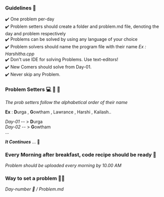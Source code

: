 ### Guidelines 🎌  <br>
:heavy_check_mark: One problem per-day <br>
:heavy_check_mark: Problem setters should create a folder and problem.md file, denoting the day and problem respectively <br>
:heavy_check_mark: Problems can be solved by using any language of your choice <br>
:heavy_check_mark: Problem solvers should name the program file with their name  *Ex : Harshitha.cpp* <br>
:heavy_check_mark: Don't use IDE for solving Problems. Use text-editors! <br>
:heavy_check_mark: New Comers should solve from Day-01.<br>
:heavy_check_mark: Never skip any Problem.

### Problem Setters  💻  👩 👨 

 *The prob setters follow the alphabetical order of their name* <br> 

**Ex** : **D**urga , **G**owtham , Lawrance , Harshi , Kailash.. <br> 

*Day-01* -- > **D**urga <br> 
*Day-02* -- > **G**owtham <br> ...

***It Continues***  ...
🙂

### Every Morning after breakfast, code recipe should be ready 🍔 <br> 

*Problem should be uploaded every morning by 10.00 AM*

### Way to set a problem  🥜🥜

 *Day-number 📆 / Problem.md* 
